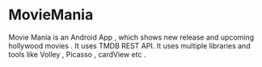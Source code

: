 # MovieMania
Movie Mania is an Android App , 
which shows new release and upcoming hollywood movies . 
It uses TMDB REST API. It uses multiple libraries and tools like Volley , Picasso , cardView etc .
